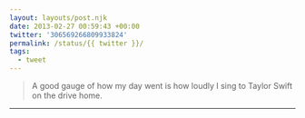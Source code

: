```yaml
---
layout: layouts/post.njk
date: 2013-02-27 00:59:43 +00:00
twitter: '306569266809933824'
permalink: /status/{{ twitter }}/
tags: 
  - tweet
---
```


> A good gauge of how my day went is how loudly I sing to Taylor Swift on the drive home.

---
